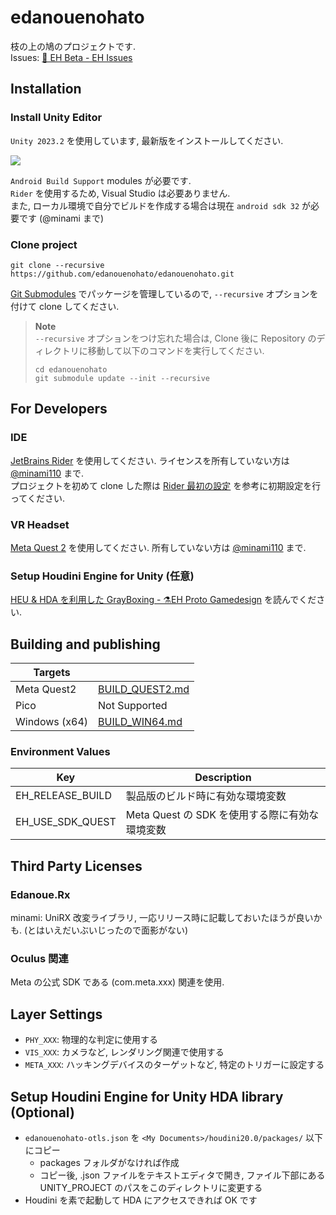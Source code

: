 # edanouenohato

枝の上の鳩のプロジェクトです.  
Issues: [🚀 EH Beta - EH Issues](https://scrapbox.io/eh-issues/%F0%9F%9A%80_EH_Beta)

## Installation

### Install Unity Editor

`Unity 2023.2` を使用しています, 最新版をインストールしてください.

![](https://i.gyazo.com/adcd4196aed56184686272682baa4496.png)

`Android Build Support` modules が必要です.  
`Rider` を使用するため, Visual Studio は必要ありません.  
また, ローカル環境で自分でビルドを作成する場合は現在 `android sdk 32` が必要です (@minami まで)

### Clone project

```console
git clone --recursive https://github.com/edanouenohato/edanouenohato.git
```

[Git Submodules](https://git-scm.com/book/en/v2/Git-Tools-Submodules) でパッケージを管理しているので, `--recursive`
オプションを付けて clone
してください.

> **Note**  
> `--recursive` オプションをつけ忘れた場合は, Clone 後に Repository のディレクトリに移動して以下のコマンドを実行してください.
> ```console
> cd edanouenohato
> git submodule update --init --recursive
> ```

## For Developers

### IDE

[JetBrains Rider](https://www.jetbrains.com/rider/) を使用してください.
ライセンスを所有していない方は [@minami110](https://github.com/minami110) まで.    
プロジェクトを初めて clone した際は [Rider 最初の設定](https://scrapbox.io/edanoue/Rider_最初の設定) を参考に初期設定を行ってください.

### VR Headset

[Meta Quest 2](https://www.meta.com/jp/quest/products/quest-2/) を使用してください.
所有していない方は [@minami110](https://github.com/minami110) まで.

### Setup Houdini Engine for Unity (任意)

[HEU & HDA を利用した GrayBoxing - ⚗️EH Proto Gamedesign](https://scrapbox.io/eh-proto-gamedesign/HEU_&_HDA_%E3%82%92%E5%88%A9%E7%94%A8%E3%81%97%E3%81%9F_GrayBoxing)
を読んでください.

## Building and publishing

| Targets       |                                    |
|---------------|------------------------------------|
| Meta Quest2   | [BUILD_QUEST2.md](BUILD_QUEST2.md) |
| Pico          | Not Supported                      |
| Windows (x64) | [BUILD_WIN64.md](BUILD_WIN64.md)   |

### Environment Values

| Key              | Description                     |
|------------------|---------------------------------|
| EH_RELEASE_BUILD | 製品版のビルド時に有効な環境変数                |
| EH_USE_SDK_QUEST | Meta Quest の SDK を使用する際に有効な環境変数 |

## Third Party Licenses

### Edanoue.Rx

minami: UniRX 改変ライブラリ, 一応リリース時に記載しておいたほうが良いかも. (とはいえだいぶいじったので面影がない)

### Oculus 関連

Meta の公式 SDK である (com.meta.xxx) 関連を使用.


## Layer Settings
- `PHY_XXX`: 物理的な判定に使用する
- `VIS_XXX`: カメラなど, レンダリング関連で使用する
- `META_XXX`: ハッキングデバイスのターゲットなど, 特定のトリガーに設定する


## Setup Houdini Engine for Unity HDA library (Optional)

- `edanouenohato-otls.json` を `<My Documents>/houdini20.0/packages/` 以下にコピー
  - packages フォルダがなければ作成
  - コピー後, .json ファイルをテキストエディタで開き, ファイル下部にある UNITY_PROJECT のパスをこのディレクトリに変更する
- Houdini を素で起動して HDA にアクセスできれば OK です

